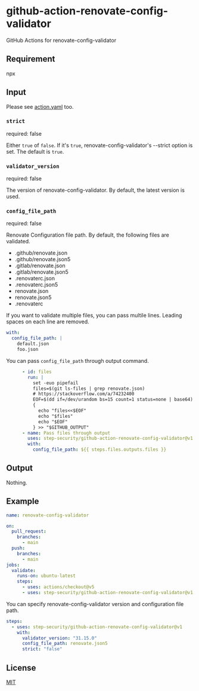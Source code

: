 # github-action-renovate-config-validator

GitHub Actions for renovate-config-validator

## Requirement

npx

## Input

Please see [action.yaml](action.yaml) too.

### `strict`

required: false

Either `true` of `false`.
If it's `true`, renovate-config-validator's --strict option is set.
The default is `true`.

### `validator_version`

required: false

The version of renovate-config-validator.
By default, the latest version is used.

### `config_file_path`

required: false

Renovate Configuration file path.
By default, the following files are validated.

* .github/renovate.json
* .github/renovate.json5
* .gitlab/renovate.json
* .gitlab/renovate.json5
* .renovaterc.json
* .renovaterc.json5
* renovate.json
* renovate.json5
* .renovaterc

If you want to validate multiple files, you can pass multile lines.
Leading spaces on each line are removed.

```yaml
with:
  config_file_path: |
    default.json
    foo.json
```

You can pass `config_file_path` through output command.

```yaml
      - id: files
        run: |
          set -euo pipefail
          files=$(git ls-files | grep renovate.json)
          # https://stackoverflow.com/a/74232400
          EOF=$(dd if=/dev/urandom bs=15 count=1 status=none | base64)
          {
            echo "files<<$EOF"
            echo "$files"
            echo "$EOF"
          } >> "$GITHUB_OUTPUT"
      - name: Pass files through output
        uses: step-security/github-action-renovate-config-validator@v1
        with:
          config_file_path: ${{ steps.files.outputs.files }}
```

## Output

Nothing.

## Example

```yaml
name: renovate-config-validator

on:
  pull_request:
    branches:
      - main
  push:
    branches:
      - main
jobs:
  validate:
    runs-on: ubuntu-latest
    steps:
      - uses: actions/checkout@v5
      - uses: step-security/github-action-renovate-config-validator@v1
```

You can specify renovate-config-validator version and configuration file path.

```yaml
steps:
  - uses: step-security/github-action-renovate-config-validator@v1
    with:
      validator_version: "31.15.0"
      config_file_path: renovate.json5
      strict: "false"
```

## License

[MIT](LICENSE)
